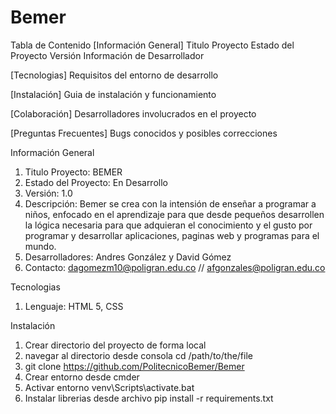 # Bemer

Tabla de Contenido [Información General] Titulo Proyecto Estado del Proyecto Versión Información de Desarrollador

[Tecnologias] Requisitos del entorno de desarrollo

[Instalación] Guia de instalación y funcionamiento

[Colaboración] Desarrolladores involucrados en el proyecto

[Preguntas Frecuentes] Bugs conocidos y posibles correcciones

Información General

1. Titulo Proyecto: BEMER
2. Estado del Proyecto: En Desarrollo
3. Versión: 1.0
4. Descripción: Bemer se crea con la intensión de enseñar a programar a niños, enfocado en el aprendizaje para que desde pequeños desarrollen la lógica necesaria para que adquieran el conocimiento y el gusto por programar y desarrollar aplicaciones, paginas web y programas para el mundo.
5. Desarrolladores: Andres González y David Gómez
6. Contacto: dagomezm10@poligran.edu.co // afgonzales@poligran.edu.co

Tecnologias

1. Lenguaje: HTML 5, CSS

Instalación

1. Crear directorio del proyecto de forma local
2. navegar al directorio desde consola cd /path/to/the/file
3. git clone https://github.com/PolitecnicoBemer/Bemer
4. Crear entorno desde cmder 
5. Activar entorno venv\Scripts\activate.bat
6. Instalar librerias desde archivo pip install -r requirements.txt
